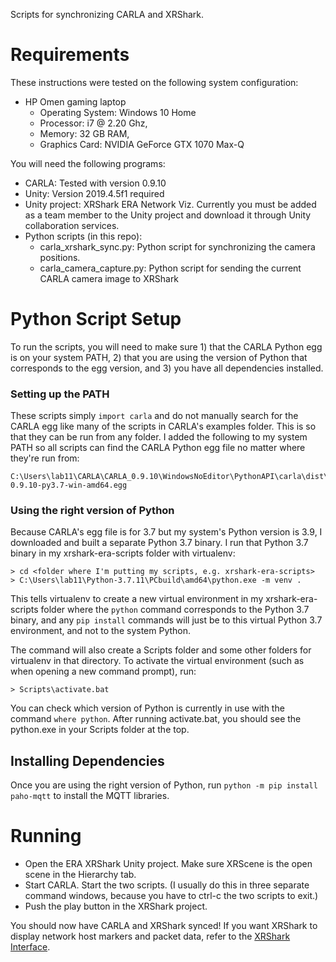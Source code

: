 Scripts for synchronizing CARLA and XRShark.

# Requirements
These instructions were tested on the following system configuration:
- HP Omen gaming laptop
  - Operating System: Windows 10 Home
  - Processor: i7 @ 2.20 Ghz,
  - Memory: 32 GB RAM,
  - Graphics Card: NVIDIA GeForce GTX 1070 Max-Q

You will need the following programs:
- CARLA: Tested with version 0.9.10
- Unity: Version 2019.4.5f1 required
- Unity project: XRShark ERA Network Viz. Currently you must be added as a team member to the Unity project and download it through Unity collaboration services.
- Python scripts (in this repo):
  - carla_xrshark_sync.py: Python script for synchronizing the camera positions.
  - carla_camera_capture.py: Python script for sending the current CARLA camera image to XRShark

# Python Script Setup
To run the scripts, you will need to make sure 1) that the CARLA Python egg is on your system PATH, 2) that you are using the version of Python that corresponds to the egg version, and 3) you have all dependencies installed.

### Setting up the PATH
These scripts simply `import carla` and do not manually search for the CARLA egg like many of the scripts in CARLA's examples folder. This is so that they can be run from any folder. I added the following to my system PATH so all scripts can find the CARLA Python egg file no matter where they're run from:

```
C:\Users\lab11\CARLA\CARLA_0.9.10\WindowsNoEditor\PythonAPI\carla\dist\carla-0.9.10-py3.7-win-amd64.egg
```

### Using the right version of Python
Because CARLA's egg file is for 3.7 but my system's Python version is 3.9, I downloaded and built a separate Python 3.7 binary. I run that Python 3.7 binary in my xrshark-era-scripts folder with virtualenv:

```
> cd <folder where I'm putting my scripts, e.g. xrshark-era-scripts>
> C:\Users\lab11\Python-3.7.11\PCbuild\amd64\python.exe -m venv .
```

This tells virtualenv to create a new virtual environment in my xrshark-era-scripts folder where the `python` command corresponds to the Python 3.7 binary, and any `pip install` commands will just be to this virtual Python 3.7 environment, and not to the system Python.

The command will also create a Scripts folder and some other folders for virtualenv in that directory. To activate the virtual environment (such as when opening a new command prompt), run:  
```
> Scripts\activate.bat
```
You can check which version of Python is currently in use with the command `where python`. After running activate.bat, you should see the python.exe in your Scripts folder at the top.

## Installing Dependencies
Once you are using the right version of Python, run `python -m pip install paho-mqtt` to install the MQTT libraries.

# Running
- Open the ERA XRShark Unity project. Make sure XRScene is the open scene in the Hierarchy tab.
- Start CARLA. Start the two scripts. (I usually do this in three separate command windows, because you have to ctrl-c the two scripts to exit.)
- Push the play button in the XRShark project.

You should now have CARLA and XRShark synced! If you want XRShark to display network host markers and packet data, refer to the [XRShark Interface](https://docs.google.com/document/d/1FLnxK0fSAxS3ziwpZ2-dLTjNdDfohzlo00dI5aq-SIc/edit?usp=sharing).
